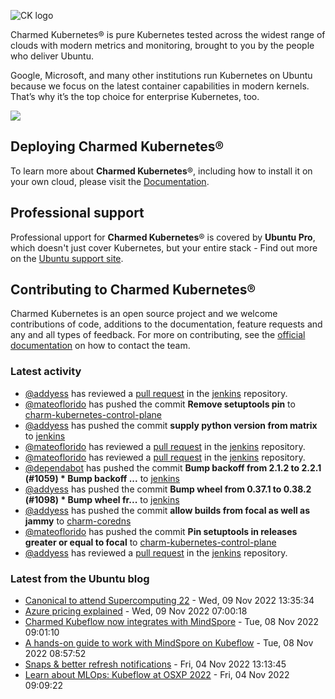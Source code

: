 ![CK logo](https://assets.ubuntu.com/v1/451d4cf4-Charmed+Kubernetes_RGB_onWhite_2022.svg)

Charmed Kubernetes® is pure Kubernetes tested across the widest range of clouds with modern metrics and monitoring, brought to you by the people who deliver Ubuntu.

Google, Microsoft, and many other institutions run Kubernetes on Ubuntu because we focus on the latest container capabilities in modern kernels. That’s why it’s the top choice for enterprise Kubernetes, too.

![](https://assets.ubuntu.com/v1/843c77b6-juju-at-a-glace.svg)

## Deploying Charmed Kubernetes®

To learn more about **Charmed Kubernetes**®, including how to install it on your own cloud, please visit the [Documentation][docs].

## Professional support

Professional upport for **Charmed Kubernetes**® is covered by **Ubuntu Pro**, which doesn't just cover Kubernetes, but your entire stack - Find out more on the [Ubuntu support site](https://ubuntu.com/support).

## Contributing to Charmed Kubernetes®

Charmed Kubernetes is an open source project and we welcome contributions of code, additions to the documentation, feature requests and any and all types of feedback. For more on contributing, see the [official documentation][get-in-touch] on how to contact the team.

<!-- LINKS -->
[docs]: https://ubuntu.com/kubernetes/docs
[get-in-touch]: https://ubuntu.com/kubernetes/docs/get-in-touch

### Latest activity

<!-- activity starts -->
 - [@addyess](https://github.com/addyess) has reviewed a [pull request](https://github.com/charmed-kubernetes/jenkins/pull/1100) in the [jenkins](https://github.com/charmed-kubernetes/jenkins) repository.
 - [@mateoflorido](https://github.com/mateoflorido) has pushed the commit **Remove setuptools pin** to [charm-kubernetes-control-plane](https://github.com/charmed-kubernetes/charm-kubernetes-control-plane)
 - [@addyess](https://github.com/addyess) has pushed the commit **supply python version from matrix** to [jenkins](https://github.com/charmed-kubernetes/jenkins)
 - [@mateoflorido](https://github.com/mateoflorido) has reviewed a [pull request](https://github.com/charmed-kubernetes/jenkins/pull/1100) in the [jenkins](https://github.com/charmed-kubernetes/jenkins) repository.
 - [@mateoflorido](https://github.com/mateoflorido) has reviewed a [pull request](https://github.com/charmed-kubernetes/jenkins/pull/1100) in the [jenkins](https://github.com/charmed-kubernetes/jenkins) repository.
 - [@dependabot](https://github.com/dependabot[bot]) has pushed the commit **Bump backoff from 2.1.2 to 2.2.1 (#1059)  * Bump backoff ...** to [jenkins](https://github.com/charmed-kubernetes/jenkins)
 - [@addyess](https://github.com/addyess) has pushed the commit **Bump wheel from 0.37.1 to 0.38.2 (#1098)  * Bump wheel fr...** to [jenkins](https://github.com/charmed-kubernetes/jenkins)
 - [@addyess](https://github.com/addyess) has pushed the commit **allow builds from focal as well as jammy** to [charm-coredns](https://github.com/charmed-kubernetes/charm-coredns)
 - [@mateoflorido](https://github.com/mateoflorido) has pushed the commit **Pin setuptools in releases greater or equal to focal** to [charm-kubernetes-control-plane](https://github.com/charmed-kubernetes/charm-kubernetes-control-plane)
 - [@addyess](https://github.com/addyess) has reviewed a [pull request](https://github.com/charmed-kubernetes/jenkins/pull/1087) in the [jenkins](https://github.com/charmed-kubernetes/jenkins) repository.
<!-- activity ends -->

<!-- roadmap starts -->

<!-- roadmap ends -->

### Latest from the Ubuntu blog

<!-- blog starts -->
* [Canonical to attend Supercomputing 22](https://ubuntu.com//blog/canonical-at-sc22) - Wed, 09 Nov 2022 13:35:34 
* [Azure pricing explained](https://ubuntu.com//blog/azure-pricing) - Wed, 09 Nov 2022 07:00:18 
* [Charmed Kubeflow now integrates with MindSpore](https://ubuntu.com//blog/open-source-mlops-ai-framework) - Tue, 08 Nov 2022 09:01:10 
* [A hands-on guide to work with MindSpore on Kubeflow](https://ubuntu.com//blog/kubeflow-mindspore-integration-guide) - Tue, 08 Nov 2022 08:57:52 
* [Snaps &#038; better refresh notifications](https://ubuntu.com//blog/snaps-better-refresh-notifications) - Fri, 04 Nov 2022 13:13:45 
* [Learn about MLOps: Kubeflow at OSXP 2022](https://ubuntu.com//blog/kubeflow-osxp-2022) - Fri, 04 Nov 2022 09:09:22 
<!-- blog ends -->
